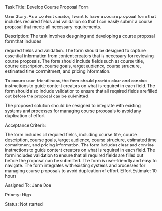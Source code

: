 Task Title: Develop Course Proposal Form

User Story: As a content creator, I want to have a course proposal form that includes required fields and validation so that I can easily submit a course proposal that meets all necessary requirements.

Description:
The task involves designing and developing a course proposal form that includes 

required fields and validation. The form should be designed to capture essential information from content creators that is necessary for reviewing course proposals. The form should include fields such as course title, course description, course goals, target audience, course structure, estimated time commitment, and pricing information.

To ensure user-friendliness, the form should provide clear and concise instructions to guide content creators on what is required in each field. The form should also include validation to ensure that all required fields are filled out before the proposal can be submitted.

The proposed solution should be designed to integrate with existing systems and processes for managing course proposals to avoid any duplication of effort.

Acceptance Criteria:

The form includes all required fields, including course title, course description, course goals, target audience, course structure, estimated time commitment, and pricing information.
The form includes clear and concise instructions to guide content creators on what is required in each field.
The form includes validation to ensure that all required fields are filled out before the proposal can be submitted.
The form is user-friendly and easy to navigate.
The form integrates with existing systems and processes for managing course proposals to avoid duplication of effort.
Effort Estimate: 10 hours

Assigned To: Jane Doe

Priority: High

Status: Not started